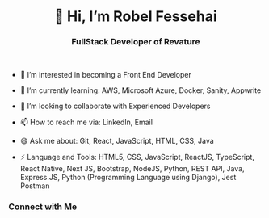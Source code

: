 <h1 align="center">👋 Hi, I’m Robel Fessehai</h1>
<h3 align="center">FullStack Developer of Revature</h3>
<br>

- 👀 I’m interested in becoming a Front End Developer

- 🌱 I’m currently learning: AWS, Microsoft Azure, Docker, Sanity, Appwrite
 
- 💞️ I’m looking to collaborate with Experienced Developers
 
- 📫 How to reach me via: LinkedIn, Email
 
- 😄 Ask me about: Git, React, JavaScript, HTML, CSS, Java
 
- ⚡ Language and Tools: HTML5, CSS, JavaScript, ReactJS, TypeScript, React Native, Next JS, Bootstrap, NodeJS, Python, REST API, Java, Express.JS, Python (Programming Language using Django), Jest Postman

<h3 align="left"> Connect with Me </h3>

